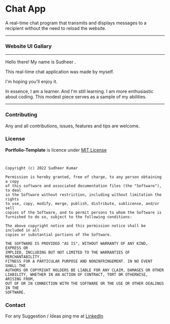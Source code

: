 # Chat App 

A real-time chat program that transmits and displays messages to a recipient without the need to reload the website.
<hr>

### Website UI Gallary


<hr>

Hello there! My name is Sudheer .

This real-time chat application was made by myself.

I'm hoping you'll enjoy it.

In essence, I am a learner. And I'm still learning. I am more enthusiastic about coding.
This modest piece serves as a sample of my abilities.
<hr>


### Contributing
Any and all contributions, issues, features and tips are welcome.

### License
**Portfolio-Template** is licence under [MIT License](https://github.com/)

```MIT License


Copyright (c) 2022 Sudheer Kumar

Permission is hereby granted, free of charge, to any person obtaining a copy
of this software and associated documentation files (the "Software"), to deal
in the Software without restriction, including without limitation the rights
to use, copy, modify, merge, publish, distribute, sublicense, and/or sell
copies of the Software, and to permit persons to whom the Software is
furnished to do so, subject to the following conditions:

The above copyright notice and this permission notice shall be included in all
copies or substantial portions of the Software.

THE SOFTWARE IS PROVIDED "AS IS", WITHOUT WARRANTY OF ANY KIND, EXPRESS OR
IMPLIED, INCLUDING BUT NOT LIMITED TO THE WARRANTIES OF MERCHANTABILITY,
FITNESS FOR A PARTICULAR PURPOSE AND NONINFRINGEMENT. IN NO EVENT SHALL THE
AUTHORS OR COPYRIGHT HOLDERS BE LIABLE FOR ANY CLAIM, DAMAGES OR OTHER
LIABILITY, WHETHER IN AN ACTION OF CONTRACT, TORT OR OTHERWISE, ARISING FROM,
OUT OF OR IN CONNECTION WITH THE SOFTWARE OR THE USE OR OTHER DEALINGS IN THE
SOFTWARE.
```

### Contact

For any Suggestion / Ideas ping me at [LinkedIn]()
